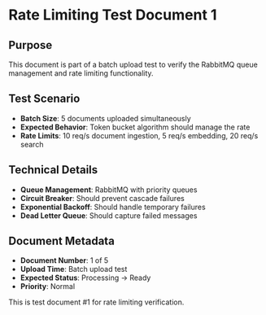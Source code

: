 # Rate Limiting Test Document 1

## Purpose
This document is part of a batch upload test to verify the RabbitMQ queue management and rate limiting functionality.

## Test Scenario
- **Batch Size**: 5 documents uploaded simultaneously
- **Expected Behavior**: Token bucket algorithm should manage the rate
- **Rate Limits**: 10 req/s document ingestion, 5 req/s embedding, 20 req/s search

## Technical Details
- **Queue Management**: RabbitMQ with priority queues
- **Circuit Breaker**: Should prevent cascade failures
- **Exponential Backoff**: Should handle temporary failures
- **Dead Letter Queue**: Should capture failed messages

## Document Metadata
- **Document Number**: 1 of 5
- **Upload Time**: Batch upload test
- **Expected Status**: Processing → Ready
- **Priority**: Normal

This is test document #1 for rate limiting verification.
